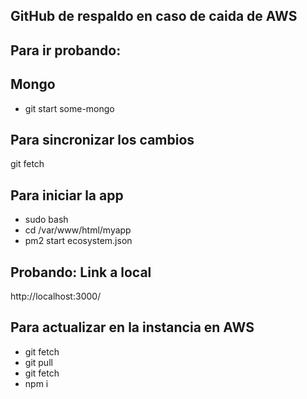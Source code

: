## GitHub de respaldo en caso de caida de AWS





## Para ir probando:

## Mongo

- git start some-mongo

## Para sincronizar los cambios

git fetch

## Para iniciar la app
- sudo bash
- cd /var/www/html/myapp
- pm2 start ecosystem.json

## Probando: Link a local

http://localhost:3000/

## Para actualizar en la instancia en AWS

- git fetch
- git pull
- git fetch
- npm i

